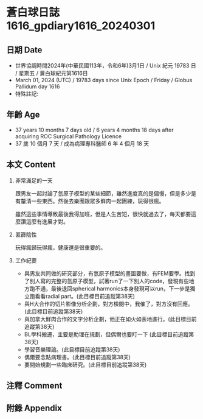 [_metadata_:encoding]: - "utf-8"
[_metadata_:language]: - "zh-Hant-TW"
[_metadata_:fileformat]: - "markdown"
[_metadata_:MIME_type]: - "text/plain"
[_metadata_:markdown_version]: - "commonmark version 0.30"
[_metadata_:markdown_spec]: - "https://spec.commonmark.org/0.30/"

# 蒼白球日誌1616_gpdiary1616_20240301 #

## 日期 Date ##

* 世界協調時間2024年(中華民國113年，令和6年)3月1日 / Unix 紀元 19783 日 / 星期五 / 蒼白球紀元第1616日
* March 01, 2024 (UTC) / 19783 days since Unix Epoch / Friday / Globus Pallidum day 1616
* 特殊註記:

## 年齡 Age ##

* 37 years 10 months 7 days old / 6 years 4 months 18 days after acquiring ROC Surgical Pathology Licence
* 37 歲 10 個月 7 天 / 成為病理專科醫師 6 年 4 個月 18 天

## 本文 Content ##

1. 非常滿足的一天

    跟男友一起討論了氫原子模型的某些細節，雖然進度真的是偏慢，但是多少是有釐清一些東西。然後去樂團跟眾多鮮肉一起團練，玩得很瘋。
    
    雖然這些事情導致最後我得加班，但是人生苦短，很快就過去了，每天都要這麼讚這麼有進展才對。

2. 匿篩陰性

    玩得瘋歸玩得瘋，健康還是很重要的。
    
3. 工作紀要

    - 與男友共同做的研究部分，有氫原子模型的畫圖要做，有FEM要學。找到了別人寫的完整的氫原子模型，試著run了一下別人的code，發現有些地方跑不通，最後退回spherical harmonics本身發現可以run，下一步是獨立跑看看radial part。(此目標目前追蹤第38天)
   - 與H大合作的切片影像分析企劃，對方檢閱中，我催了，對方沒有回應。(此目標目前追蹤第38天)
   - 與加拿大鮮肉合作的文字分析企劃，他正在如火如荼地進行。(此目標目前追蹤第38天)
   - BL學科搬遷，主要是助理在規劃，但偶爾也要盯一下 (此目標目前追蹤第38天)
   - 學習音樂理論。(此目標目前追蹤第38天)
   - 偶爾要念點病理書。(此目標目前追蹤第38天)
   - 要開始規劃一些臨床研究。(此目標目前追蹤第38天)

## 注釋 Comment ##


## 附錄 Appendix ##

